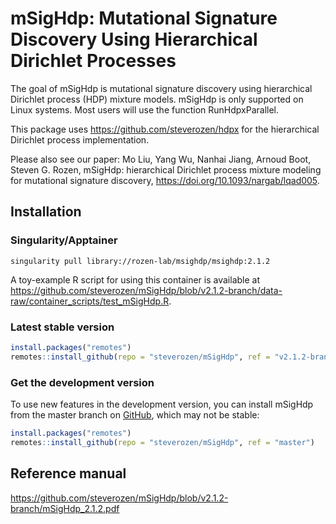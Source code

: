 
# mSigHdp: Mutational Signature Discovery Using Hierarchical Dirichlet Processes
  
The goal of mSigHdp is mutational signature discovery using 
hierarchical Dirichlet process (HDP) mixture models. mSigHdp
is only supported on Linux systems. Most users
will use the function RunHdpxParallel.

This package uses https://github.com/steverozen/hdpx for the
hierarchical Dirichlet process implementation.

Please also see our paper: 
Mo Liu, Yang Wu, Nanhai Jiang, Arnoud Boot, Steven G. Rozen,
mSigHdp: hierarchical Dirichlet process mixture modeling 
for mutational signature discovery, 
https://doi.org/10.1093/nargab/lqad005.


## Installation

### Singularity/Apptainer

`singularity pull library://rozen-lab/msighdp/msighdp:2.1.2`

A toy-example R script for using this container is available at 
https://github.com/steverozen/mSigHdp/blob/v2.1.2-branch/data-raw/container_scripts/test_mSigHdp.R.

### Latest stable version

``` r
install.packages("remotes")
remotes::install_github(repo = "steverozen/mSigHdp", ref = "v2.1.2-branch", build_vignettes = TRUE)
```

### Get the development version

To use new features in the development version, you can install mSigHdp
from the master branch on [GitHub](https://github.com/), which may not
be stable:

``` r
install.packages("remotes")
remotes::install_github(repo = "steverozen/mSigHdp", ref = "master")
```

## Reference manual

<https://github.com/steverozen/mSigHdp/blob/v2.1.2-branch/mSigHdp_2.1.2.pdf>
